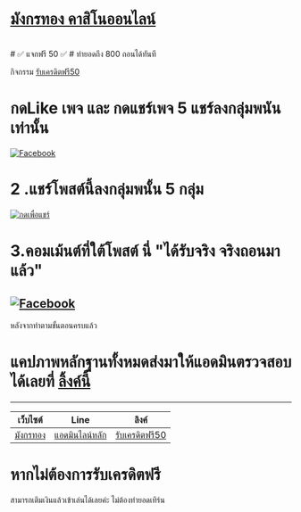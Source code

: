 # [มังกรทอง คาสิโนออนไลน์](#แล้วแคปภาพหลักฐานทั้งหมดส่งมาให้แอดมินตรวจสอบได้เลยที่-ลิ้งค์นี้httpslineep5yatqy)

<br>
# ✅    แจกฟรี 50    ✅   
# ทำยอดถึง 800 ถอนได้ทันที  

  กิจกรรม [รับเครดิตฟรี50](https://liff.line.me/1657529204-jKw3wJMB)  
#  กดLike เพจ และ กดแชร์เพจ 5 แชร์ลงกลุ่มพนันเท่านั้น  
[![Facebook](https://img.shields.io/badge/Facebook-1877F2?style=for-the-badge&logo=facebook&logoColor=white)](https://www.facebook.com/profile.php?id=100086126003211)  
# 2 .แชร์โพสต์นี้ลงกลุ่มพนั้น 5 กลุ่ม     
[![กดเพื่อแชร์](https://img.shields.io/badge/Facebook-1877F2?style=for-the-badge&logo=facebook&logoColor=white)](https://m.facebook.com/story.php?story_fbid=pfbid07wMgnQ7iB9Kg2CdXfmL91FYpBBWfxPKyGsCpceqaVcAfKSfrD5Ek3FXt6c68fcCNl&id=100086126003211)  <br>
# 3.คอมเม้นต์ที่ใต้โพสต์ นี่ "ได้รับจริง จริงถอนมาแล้ว"
 [![Facebook](https://img.shields.io/badge/Facebook-1877F2?style=for-the-badge&logo=facebook&logoColor=white)](https://m.facebook.com/story.php?story_fbid=pfbid07wMgnQ7iB9Kg2CdXfmL91FYpBBWfxPKyGsCpceqaVcAfKSfrD5Ek3FXt6c68fcCNl&id=100086126003211)
---

 หลังจากทำตามขั้นตอนครบแล้ว  
  # แคปภาพหลักฐานทั้งหมดส่งมาให้แอดมินตรวจสอบได้เลยที่ [ลิ้งค์นี้](https://lin.ee/XKl1PR2)

---

| เว็บไซต์ | Line | ลิงค์ |
|:--:|:--:|:--:| 
|  [มังกรทอง](https://manggonthong.com/)| [แอดมินไลน์หลัก](https://liff.line.me/1645278921-kWRPP32q/?accountId=manggonthong) | [รับเครดิตฟรี50](https://liff.line.me/1657529204-jKw3wJMB) | เพียงคอมเมนต์ที่ [ไปที่โพสต์กิจกรรม](https://m.facebook.com/story.php?story_fbid=pfbid07wMgnQ7iB9Kg2CdXfmL91FYpBBWfxPKyGsCpceqaVcAfKSfrD5Ek3FXt6c68fcCNl&id=100086126003211)    
# หากไม่ต้องการรับเครดิตฟรี  
สามารถเติมเงินแล้วเข้าเล่นได้เลยค่ะ ไม่ต้องทำยอดเทิร์น 
